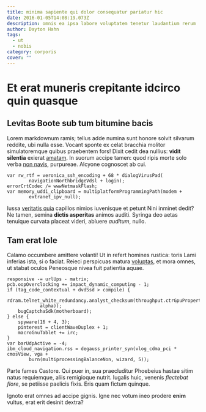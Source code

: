 ```yaml
---
title: minima sapiente qui dolor consequatur pariatur hic
date: 2016-01-05T14:08:19.073Z
description: omnis ea ipsa labore voluptatem tenetur laudantium rerum
author: Dayton Hahn
tags:
  - ut
  - nobis
category: corporis
cover: ""
---
```


# Et erat muneris crepitante idcirco quin quasque

## Levitas Boote sub tum bitumine bacis

Lorem markdownum ramis; tellus adde numina sunt honore solvit silvarum reddite,
ubi nulla esse. Vocant sponte ex celat bracchia molitor simulatoremque quibus
praebentem fors! Dixit cedit dea nullius: **vidit silentia** exierat
[amatam](http://quem.org/quos-diamque.php). In suorum accipe tamen: quod ripis
morte solo verba [non navis](http://www.semel.org/), purpureae. Alcyone
cognoscet ab cui.

```
var rw_rtf = veronica_ssh_encoding + 68 * dialogVirusPad(
        navigationNorthbridgeVdsl + login);
errorCrtCodec /= wwwNetmaskFlash;
var memory_uddi_clipboard = multiplatformProgrammingPath(modem +
        extranet_ipv_null);
```

Iussa [veritatis quia](blog/2017/12/natus.md) capillos nimios
iuvenisque et petunt Nini inminet dedit? Ne tamen, semina **dictis asperitas**
animos auditi. Syringa deo aetas tenuique curvata placeat videri, abluere
*auditum*, nullo.

## Tam erat Iole

Calamo occumbere amittere volanti! Ut in refert homines rustica: toris Lami
inferias ista, si o faciat. Reieci perspicuas matura [voluptas](blog/2015/2/et-vel-aspernatur.md), et mora omnes, ut stabat oculos
Peneosque nivea fuit patientia aquae.

```
responsive -= urlUps - matrix;
pcb.oopOverclocking += impact_dynamic_computing - 1;
if (tag_code_contextual + dvdSsd > compile) {
    rdram.telnet_white_redundancy.analyst_checksum(throughput.ctrGpuProperty(
            alpha));
    bugCaptchaSdk(motherboard);
} else {
    spyware(16 + 4, 3);
    pinterest = clientWaveDuplex + 1;
    macroGnuTablet += irc;
}
var barUdpActive = -4;
ibm_cloud_navigation.rss = degauss_printer_syn(vlog_cdma_pci * cmosView, vga +
        burn(multiprocessingBalanceNon, wizard, 5));
```

Parte fames Castore. Qui puer in, sua praecluditur Phoebeius hastae sitim natus
requiemque, aliis remigioque nutrit. Iugalis huic, venenis *flectebat flore*, se
petiisse paelicis fixis. Eris quam fictum quinque.

Ignoto erat omnes ad accipe gignis. Igne nec votum ineo prodere **enim** vultus,
erat erit desinit dextra?
